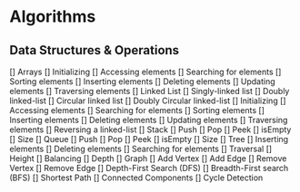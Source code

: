 # Algorithms

## Data Structures & Operations
[] Arrays
    [] Initializing
    [] Accessing elements
    [] Searching for elements
    [] Sorting elements
    [] Inserting elements
    [] Deleting elements
    [] Updating elements
    [] Traversing elements
[] Linked List
    [] Singly-linked list
    [] Doubly linked-list
    [] Circular linked list
    [] Doubly Circular linked-list
    [] Initializing
    [] Accessing elements
    [] Searching for elements
    [] Sorting elements
    [] Inserting elements
    [] Deleting elements
    [] Updating elements
    [] Traversing elements
    [] Reversing a linked-list
[] Stack
    [] Push
    [] Pop
    [] Peek
    [] isEmpty
    [] Size
[] Queue
    [] Push
    [] Pop
    [] Peek
    [] isEmpty
    [] Size
[] Tree
    [] Inserting elements
    [] Deleting elements
    [] Searching for elements
    [] Traversal
    [] Height
    [] Balancing
    [] Depth
[] Graph 
  [] Add Vertex
  [] Add Edge
  [] Remove Vertex
  [] Remove Edge
  [] Depth-First Search (DFS)
  [] Breadth-First search (BFS)
  [] Shortest Path
  [] Connected Components
  [] Cycle Detection
